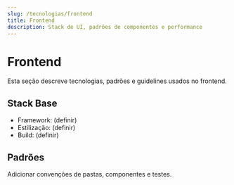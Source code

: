 ```yaml
---
slug: /tecnologias/frontend
title: Frontend
description: Stack de UI, padrões de componentes e performance
---
```


# Frontend

Esta seção descreve tecnologias, padrões e guidelines usados no frontend.

## Stack Base

- Framework: (definir)
- Estilização: (definir)
- Build: (definir)

## Padrões

Adicionar convenções de pastas, componentes e testes.
